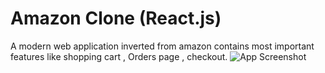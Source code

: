 # Amazon Clone (React.js)
A modern web application inverted from amazon contains most important features like shopping cart , Orders page , checkout.
![App Screenshot](login.amazon)

